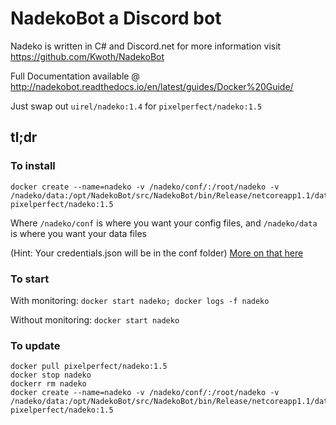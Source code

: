 # NadekoBot a Discord bot 
Nadeko is written in C# and Discord.net for more information visit https://github.com/Kwoth/NadekoBot

Full Documentation available @ http://nadekobot.readthedocs.io/en/latest/guides/Docker%20Guide/

Just swap out `uirel/nadeko:1.4` for `pixelperfect/nadeko:1.5`

## tl;dr

### To install

    docker create --name=nadeko -v /nadeko/conf/:/root/nadeko -v /nadeko/data:/opt/NadekoBot/src/NadekoBot/bin/Release/netcoreapp1.1/data pixelperfect/nadeko:1.5
    
Where `/nadeko/conf` is where you want your config files, and `/nadeko/data` is where you want your data files

(Hint: Your credentials.json will be in the conf folder) [More on that here](http://nadekobot.readthedocs.io/en/latest/JSON%20Explanations/)

### To start

With monitoring: `docker start nadeko; docker logs -f nadeko`

Without monitoring: `docker start nadeko`

### To update

    docker pull pixelperfect/nadeko:1.5
    docker stop nadeko
    dockerr rm nadeko
    docker create --name=nadeko -v /nadeko/conf/:/root/nadeko -v /nadeko/data:/opt/NadekoBot/src/NadekoBot/bin/Release/netcoreapp1.1/data pixelperfect/nadeko:1.5
    
